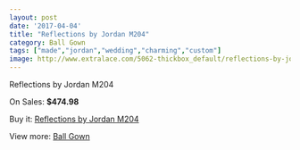 ```yaml
---
layout: post
date: '2017-04-04'
title: "Reflections by Jordan M204"
category: Ball Gown
tags: ["made","jordan","wedding","charming","custom"]
image: http://www.extralace.com/5062-thickbox_default/reflections-by-jordan-m204.jpg
---
```

Reflections by Jordan M204

On Sales: **$474.98**
<a href="https://www.extralace.com/ball-gown/2396-reflections-by-jordan-m204.html"><amp-img layout="responsive" width="600" height="600" src="//www.extralace.com/5062-thickbox_default/reflections-by-jordan-m204.jpg" alt="Reflections by Jordan M204 0" /></a>
<a href="https://www.extralace.com/ball-gown/2396-reflections-by-jordan-m204.html"><amp-img layout="responsive" width="600" height="600" src="//www.extralace.com/5063-thickbox_default/reflections-by-jordan-m204.jpg" alt="Reflections by Jordan M204 1" /></a>
<a href="https://www.extralace.com/ball-gown/2396-reflections-by-jordan-m204.html"><amp-img layout="responsive" width="600" height="600" src="//www.extralace.com/5064-thickbox_default/reflections-by-jordan-m204.jpg" alt="Reflections by Jordan M204 2" /></a>

Buy it: [Reflections by Jordan M204](https://www.extralace.com/ball-gown/2396-reflections-by-jordan-m204.html "Reflections by Jordan M204")

View more: [Ball Gown](https://www.extralace.com/3-ball-gown "Ball Gown")